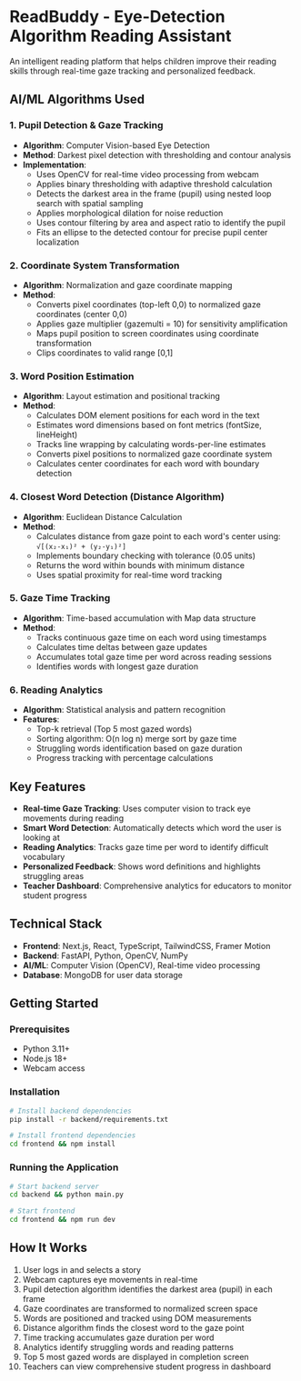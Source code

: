 # ReadBuddy - Eye-Detection Algorithm Reading Assistant

An intelligent reading platform that helps children improve their reading skills through real-time gaze tracking and personalized feedback.

## AI/ML Algorithms Used

### 1. **Pupil Detection & Gaze Tracking**
- **Algorithm**: Computer Vision-based Eye Detection
- **Method**: Darkest pixel detection with thresholding and contour analysis
- **Implementation**:
  - Uses OpenCV for real-time video processing from webcam
  - Applies binary thresholding with adaptive threshold calculation
  - Detects the darkest area in the frame (pupil) using nested loop search with spatial sampling
  - Applies morphological dilation for noise reduction
  - Uses contour filtering by area and aspect ratio to identify the pupil
  - Fits an ellipse to the detected contour for precise pupil center localization

### 2. **Coordinate System Transformation**
- **Algorithm**: Normalization and gaze coordinate mapping
- **Method**: 
  - Converts pixel coordinates (top-left 0,0) to normalized gaze coordinates (center 0,0)
  - Applies gaze multiplier (gazemulti = 10) for sensitivity amplification
  - Maps pupil position to screen coordinates using coordinate transformation
  - Clips coordinates to valid range [0,1]

### 3. **Word Position Estimation**
- **Algorithm**: Layout estimation and positional tracking
- **Method**:
  - Calculates DOM element positions for each word in the text
  - Estimates word dimensions based on font metrics (fontSize, lineHeight)
  - Tracks line wrapping by calculating words-per-line estimates
  - Converts pixel positions to normalized gaze coordinate system
  - Calculates center coordinates for each word with boundary detection

### 4. **Closest Word Detection (Distance Algorithm)**
- **Algorithm**: Euclidean Distance Calculation
- **Method**:
  - Calculates distance from gaze point to each word's center using: `√[(x₂-x₁)² + (y₂-y₁)²]`
  - Implements boundary checking with tolerance (0.05 units)
  - Returns the word within bounds with minimum distance
  - Uses spatial proximity for real-time word tracking

### 5. **Gaze Time Tracking**
- **Algorithm**: Time-based accumulation with Map data structure
- **Method**:
  - Tracks continuous gaze time on each word using timestamps
  - Calculates time deltas between gaze updates
  - Accumulates total gaze time per word across reading sessions
  - Identifies words with longest gaze duration

### 6. **Reading Analytics**
- **Algorithm**: Statistical analysis and pattern recognition
- **Features**:
  - Top-k retrieval (Top 5 most gazed words)
  - Sorting algorithm: O(n log n) merge sort by gaze time
  - Struggling words identification based on gaze duration
  - Progress tracking with percentage calculations

## Key Features

- **Real-time Gaze Tracking**: Uses computer vision to track eye movements during reading
- **Smart Word Detection**: Automatically detects which word the user is looking at
- **Reading Analytics**: Tracks gaze time per word to identify difficult vocabulary
- **Personalized Feedback**: Shows word definitions and highlights struggling areas
- **Teacher Dashboard**: Comprehensive analytics for educators to monitor student progress

## Technical Stack

- **Frontend**: Next.js, React, TypeScript, TailwindCSS, Framer Motion
- **Backend**: FastAPI, Python, OpenCV, NumPy
- **AI/ML**: Computer Vision (OpenCV), Real-time video processing
- **Database**: MongoDB for user data storage

## Getting Started

### Prerequisites
- Python 3.11+
- Node.js 18+
- Webcam access

### Installation

```bash
# Install backend dependencies
pip install -r backend/requirements.txt

# Install frontend dependencies
cd frontend && npm install
```

### Running the Application

```bash
# Start backend server
cd backend && python main.py

# Start frontend
cd frontend && npm run dev
```

## How It Works

1. User logs in and selects a story
2. Webcam captures eye movements in real-time
3. Pupil detection algorithm identifies the darkest area (pupil) in each frame
4. Gaze coordinates are transformed to normalized screen space
5. Words are positioned and tracked using DOM measurements
6. Distance algorithm finds the closest word to the gaze point
7. Time tracking accumulates gaze duration per word
8. Analytics identify struggling words and reading patterns
9. Top 5 most gazed words are displayed in completion screen
10. Teachers can view comprehensive student progress in dashboard
